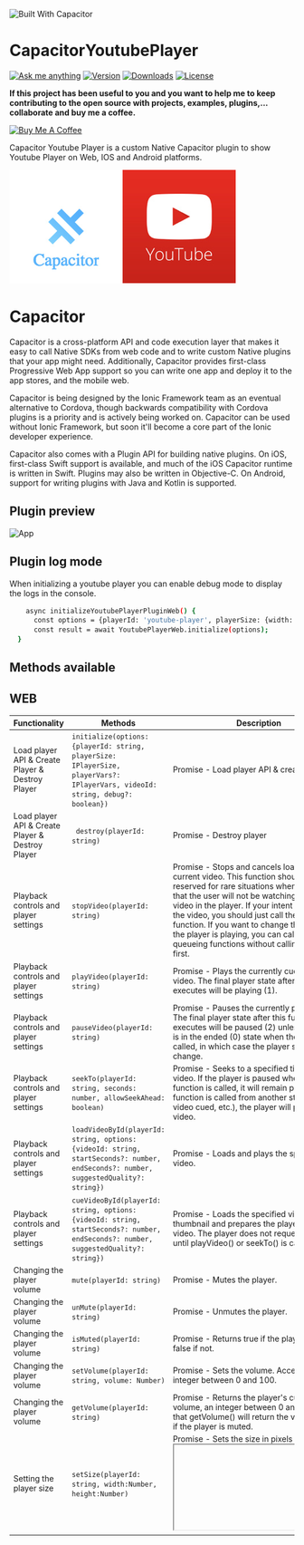 ![Built With Capacitor](https://img.shields.io/badge/-Built%20With%20Capacitor-16161d.svg?logo=data%3Aimage%2Fsvg%2Bxml%3Bbase64%2CPD94bWwgdmVyc2lvbj0iMS4wIiBlbmNvZGluZz0idXRmLTgiPz4KPCEtLSBHZW5lcmF0b3I6IEFkb2JlIElsbHVzdHJhdG9yIDE5LjIuMSwgU1ZHIEV4cG9ydCBQbHVnLUluIC4gU1ZHIFZlcnNpb246IDYuMDAgQnVpbGQgMCkgIC0tPgo8c3ZnIHZlcnNpb249IjEuMSIgaWQ9IkxheWVyXzEiIHhtbG5zPSJodHRwOi8vd3d3LnczLm9yZy8yMDAwL3N2ZyIgeG1sbnM6eGxpbms9Imh0dHA6Ly93d3cudzMub3JnLzE5OTkveGxpbmsiIHg9IjBweCIgeT0iMHB4IgoJIHZpZXdCb3g9IjAgMCA1MTIgNTEyIiBzdHlsZT0iZW5hYmxlLWJhY2tncm91bmQ6bmV3IDAgMCA1MTIgNTEyOyIgeG1sOnNwYWNlPSJwcmVzZXJ2ZSI%2BCjxzdHlsZSB0eXBlPSJ0ZXh0L2NzcyI%2BCgkuc3Qwe2ZpbGw6I0ZGRkZGRjt9Cjwvc3R5bGU%2BCjxwYXRoIGNsYXNzPSJzdDAiIGQ9Ik00MjQuNywzNzMuOWMwLDM3LjYtNTUuMSw2OC42LTkyLjcsNjguNkgxODAuNGMtMzcuOSwwLTkyLjctMzAuNy05Mi43LTY4LjZ2LTMuNmgzMzYuOVYzNzMuOXoiLz4KPHBhdGggY2xhc3M9InN0MCIgZD0iTTQyNC43LDI5Mi4xSDE4MC40Yy0zNy42LDAtOTIuNy0zMS05Mi43LTY4LjZ2LTMuNkgzMzJjMzcuNiwwLDkyLjcsMzEsOTIuNyw2OC42VjI5Mi4xeiIvPgo8cGF0aCBjbGFzcz0ic3QwIiBkPSJNNDI0LjcsMTQxLjdIODcuN3YtMy42YzAtMzcuNiw1NC44LTY4LjYsOTIuNy02OC42SDMzMmMzNy45LDAsOTIuNywzMC43LDkyLjcsNjguNlYxNDEuN3oiLz4KPC9zdmc%2BCg%3D%3D&colorA=16161d&style=flat-square)


# CapacitorYoutubePlayer

[![Ask me anything](https://img.shields.io/badge/ask%20me-anything-1abc9c.svg)](https://github.com/abritopach) [![Version](https://img.shields.io/npm/v/capacitor-youtube-player.svg)](https://www.npmjs.com/package/capacitor-youtube-player)
[![Downloads](https://img.shields.io/npm/dt/capacitor-youtube-player.svg)](https://www.npmjs.com/package/capacitor-youtube-player) [![License](https://img.shields.io/github/license/abritopach/capacitor-youtube-player.svg)](https://github.com/abritopach/capacitor-youtube-player/blob/master/LICENSE)

**If this project has been useful to you and you want to help me to keep contributing to the open source with projects, examples, plugins,... collaborate and buy me a coffee.**

<a href="https://www.buymeacoffee.com/h6WVj4HcD" target="_blank"><img src="https://www.buymeacoffee.com/assets/img/custom_images/yellow_img.png" alt="Buy Me A Coffee"></a>

Capacitor Youtube Player is a custom Native Capacitor plugin to show Youtube Player on Web, IOS and  Android platforms.

![Technologies](readme_resources/technologies.jpg "Technologies")

# Capacitor

Capacitor is a cross-platform API and code execution layer that makes it easy to call Native SDKs from web code and to write custom Native plugins that your app might need. Additionally, Capacitor provides first-class Progressive Web App support so you can write one app and deploy it to the app stores, and the mobile web.

Capacitor is being designed by the Ionic Framework team as an eventual alternative to Cordova, though backwards compatibility with Cordova plugins is a priority and is actively being worked on. Capacitor can be used without Ionic Framework, but soon it'll become a core part of the Ionic developer experience.

Capacitor also comes with a Plugin API for building native plugins. On iOS, first-class Swift support is available, and much of the iOS Capacitor runtime is written in Swift. Plugins may also be written in Objective-C. On Android, support for writing plugins with Java and Kotlin is supported.

## Plugin preview

![App](readme_resources/app.gif "App")

## Plugin log mode

When initializing a youtube player you can enable debug mode to display the logs in the console.

``` bash
    async initializeYoutubePlayerPluginWeb() {
      const options = {playerId: 'youtube-player', playerSize: {width: 640, height: 360}, videoId: 'tDW2C6rcH6M', debug: true};
      const result = await YoutubePlayerWeb.initialize(options);
  }
```

## Methods available

## WEB

Functionality | Methods | Description | Expects | Returns
----------------|----------------|-------------|--------|--------
Load player API & Create Player & Destroy Player | `initialize(options: {playerId: string, playerSize: IPlayerSize, playerVars?: IPlayerVars, videoId: string, debug?: boolean})` | Promise - Load player API & create player.  | JSON Object  | data
Load player API & Create Player & Destroy Player | ` destroy(playerId: string)` | Promise - Destroy player  | string | data
Playback controls and player settings | `stopVideo(playerId: string)` | Promise - Stops and cancels loading of the current video. This function should be reserved for rare situations when you know that the user will not be watching additional video in the player. If your intent is to pause the video, you should just call the pauseVideo function. If you want to change the video that the player is playing, you can call one of the queueing functions without calling stopVideo first. | string | data
Playback controls and player settings | `playVideo(playerId: string)` | Promise - Plays the currently cued/loaded video. The final player state after this function executes will be playing (1). | string | data
Playback controls and player settings | `pauseVideo(playerId: string)` | Promise - Pauses the currently playing video. The final player state after this function executes will be paused (2) unless the player is in the ended (0) state when the function is called, in which case the player state will not change. | string | data
Playback controls and player settings | `seekTo(playerId: string, seconds: number, allowSeekAhead: boolean)` | Promise - Seeks to a specified time in the video. If the player is paused when the function is called, it will remain paused. If the function is called from another state (playing, video cued, etc.), the player will play the video.  | string, number, boolean | data
Playback controls and player settings | `loadVideoById(playerId: string, options: {videoId: string, startSeconds?: number, endSeconds?: number, suggestedQuality?: string})` | Promise - Loads and plays the specified video.  | string, JSON Object | data
Playback controls and player settings | `cueVideoById(playerId: string, options: {videoId: string, startSeconds?: number, endSeconds?: number, suggestedQuality?: string})` | Promise - Loads the specified video's thumbnail and prepares the player to play the video. The player does not request the FLV until playVideo() or seekTo() is called. | string, JSON Object | data
Changing the player volume | `mute(playerId: string)` | Promise - Mutes the player. | string | data
Changing the player volume | `unMute(playerId: string)` | Promise - Unmutes the player. | string | data
Changing the player volume | `isMuted(playerId: string)` | Promise - Returns true if the player is muted, false if not. | string | data
Changing the player volume | `setVolume(playerId: string, volume: Number)` | Promise - Sets the volume. Accepts an integer between 0 and 100. | string, number | data
Changing the player volume | `getVolume(playerId: string)` | Promise - Returns the player's current volume, an integer between 0 and 100. Note that getVolume() will return the volume even if the player is muted. | string | data
Setting the player size | `setSize(playerId: string, width:Number, height:Number)` | Promise - Sets the size in pixels of the <iframe> that contains the player. | string, number, number | data
Playback status | `getVideoLoadedFraction(playerId: string)` | Promise - Returns a number between 0 and 1 that specifies the percentage of the video that the player shows as buffered. This method returns a more reliable number than the now-deprecated getVideoBytesLoaded and getVideoBytesTotal methods.  | string | data
Playback status | `getPlayerState(playerId: string)` | Promise - Returns the state of the player. Possible values are: -1 unstarted / 0 ended / 1 playing / 2 paused / 3 buffering / 5 video cued | string | data
Playback status | `getAllPlayersEventsState()` | Promise - Returns the state of events of all players. |  | Map<string, IPlayerState>
Playback status | `getCurrentTime(playerId: string)` | Promise - Returns the elapsed time in seconds since the video started playing. | string | data

## ANDROID

Functionality | Methods | Description | Expects | Returns
----------------|----------------|-------------|--------|--------
Load player API & Create Player | `initialize(options: {width: number, height: number, videoId: string}): Promise<{playerReady: boolean}>;` | Promise - Load player API & create player.  | JSON Object  | data


## IOS

Functionality | Methods | Description | Expects | Returns
----------------|----------------|-------------|--------|--------
Load player API & Create Player | `initialize(options: {width: number, height: number, videoId: string}): Promise<{playerReady: boolean}>;` | Promise - Load player API & create player.  | JSON Object  | data


## Install Plugin

``` bash
    npm install --save capacitor-youtube-player@latest
```

## Using this plugin

### IMPORTANT NOTE iOS:

Currently there is a small error when you testing the plugin in iOS. The following line of code needs to be modified in xcode:

YouTubePlayer.swift:339:102: 'UIWebViewNavigationType' has been renamed to 'UIWebView.NavigationType'

### IMPORTANT NOTE ANDROID

If you get this error in ANDROID STUDIO

![Error](readme_resources/android-error.jpg "Error")

To use the CAPACITOR YOUTUBE PLAYER plugin you need to add the YOUTUBE API KEY in the file gradle.properties.

```bash
YOUTUBE_API_KEY="YOUR_YOUTUBE_API_KEY"
```

You have to register Youtube Player plugin's class in your Acitivity so Capacitor is aware of it.

```bash
package com.example.app;

import android.os.Bundle;

import com.abpjap.plugin.youtubeplayer.YoutubePlayer;
import com.getcapacitor.BridgeActivity;
import com.getcapacitor.Plugin;

import java.util.ArrayList;

public class MainActivity extends BridgeActivity {
  @Override
  public void onCreate(Bundle savedInstanceState) {
    super.onCreate(savedInstanceState);

    // Initializes the Bridge
    this.init(savedInstanceState, new ArrayList<Class<? extends Plugin>>() {{
      // Additional plugins you've installed go here
      // Ex: add(TotallyAwesomePlugin.class);
      add(YoutubePlayer.class); <= ADD THIS LINE
    }});
  }
}
```

In the official [Capacitor documentation](https://capacitor.ionicframework.com/docs/plugins/android#export-to-capacitor) appears how to register the plugin.


### Ionic / Angular project

1) Install the plugin.

```bash
npm install --save capacitor-youtube-player@latest
```

2) Import plugin in your page.

```bash
import { Component, OnInit, AfterViewInit } from '@angular/core';

import { YoutubePlayerWeb } from 'capacitor-youtube-player'; // Web version

import { Plugins, Capacitor } from '@capacitor/core'; // Native version

@Component({
  selector: 'app-home',
  templateUrl: 'home.page.html',
  styleUrls: ['home.page.scss'],
})
export class HomePage implements OnInit, AfterViewInit {

  currentYear = new Date().getFullYear();

  constructor() {
  }

  ngOnInit() {
  }

  ngAfterViewInit() {
    if (Capacitor.platform === 'web') {
      this.initializeYoutubePlayerPluginWeb();
    } else { // Native
      this.initializeYoutubePlayerPluginNative();
    }
  }

  async initializeYoutubePlayerPluginWeb() {
    const options = {playerId: 'youtube-player', playerSize: {width: 640, height: 360}, videoId: 'tDW2C6rcH6M'};
    const result = await YoutubePlayerWeb.initialize(options);
    console.log('playerReady', result);
  }

  async destroyYoutubePlayerPluginWeb() {
    const result = await YoutubePlayerWeb.destroy('youtube-player');
    console.log('destroyYoutubePlayer', result);
  }

  async initializeYoutubePlayerPluginNative() {

    const { YoutubePlayer } = Plugins;

    const options = {width: 640, height: 360, videoId: 'tDW2C6rcH6M'};
    const playerReady = await YoutubePlayer.initialize(options);
  }

}
```

3) Build your app.

You must build your Ionic / Angular project at least once before adding any native platforms.

```bash
    ionic build // Ionic
    ng build // Angular
```

4) Add Platforms.

```bash
    npx cap add ios
    npx cap add android
```

5) Open IDE to build, run, and deploy.

```bash
    npx cap open ios
    npx cap open android
```

## Examples

### Example Ionic project

- Plugin in Ionic project: https://github.com/abritopach/ionic-test-capacitor-youtube-player

#### WEB

![Plugin](readme_resources/plugin_ionic_web.gif "Plugin")

#### iOS

![Plugin](readme_resources/plugin_ionic_ios.gif "Plugin")

#### Android

![Plugin](readme_resources/plugin_ionic_android.gif "Plugin")

### Angular project

- Plugin in Angular project: https://github.com/abritopach/angular-ionic-ngxs-movies

### Vue project

- Check [examples/vue-test-capacitor-youtube-player](https://github.com/abritopach/capacitor-youtube-player/tree/master/examples/vue-test-capacitor-youtube-player) folder.

### React project

- Check [examples/react-test-capacitor-youtube-player](https://github.com/abritopach/capacitor-youtube-player/tree/master/examples/react-test-capacitor-youtube-player) folder.
